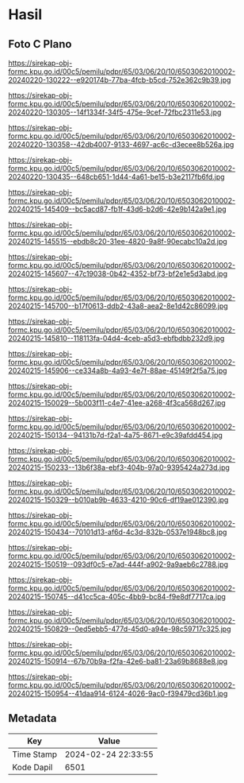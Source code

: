 # Hasil

## Foto C Plano

https://sirekap-obj-formc.kpu.go.id/00c5/pemilu/pdpr/65/03/06/20/10/6503062010002-20240220-130222--e920174b-77ba-4fcb-b5cd-752e362c9b39.jpg

https://sirekap-obj-formc.kpu.go.id/00c5/pemilu/pdpr/65/03/06/20/10/6503062010002-20240220-130305--14f1334f-34f5-475e-9cef-72fbc2311e53.jpg

https://sirekap-obj-formc.kpu.go.id/00c5/pemilu/pdpr/65/03/06/20/10/6503062010002-20240220-130358--42db4007-9133-4697-ac6c-d3ecee8b526a.jpg

https://sirekap-obj-formc.kpu.go.id/00c5/pemilu/pdpr/65/03/06/20/10/6503062010002-20240220-130435--648cb651-1d44-4a61-be15-b3e2117fb6fd.jpg

https://sirekap-obj-formc.kpu.go.id/00c5/pemilu/pdpr/65/03/06/20/10/6503062010002-20240215-145409--bc5acd87-fb1f-43d6-b2d6-42e9b142a9e1.jpg

https://sirekap-obj-formc.kpu.go.id/00c5/pemilu/pdpr/65/03/06/20/10/6503062010002-20240215-145515--ebdb8c20-31ee-4820-9a8f-90ecabc10a2d.jpg

https://sirekap-obj-formc.kpu.go.id/00c5/pemilu/pdpr/65/03/06/20/10/6503062010002-20240215-145607--47c19038-0b42-4352-bf73-bf2e1e5d3abd.jpg

https://sirekap-obj-formc.kpu.go.id/00c5/pemilu/pdpr/65/03/06/20/10/6503062010002-20240215-145700--b17f0613-ddb2-43a8-aea2-8e1d42c86099.jpg

https://sirekap-obj-formc.kpu.go.id/00c5/pemilu/pdpr/65/03/06/20/10/6503062010002-20240215-145810--118113fa-04d4-4ceb-a5d3-ebfbdbb232d9.jpg

https://sirekap-obj-formc.kpu.go.id/00c5/pemilu/pdpr/65/03/06/20/10/6503062010002-20240215-145906--ce334a8b-4a93-4e7f-88ae-45149f2f5a75.jpg

https://sirekap-obj-formc.kpu.go.id/00c5/pemilu/pdpr/65/03/06/20/10/6503062010002-20240215-150029--5b003f11-c4e7-41ee-a268-4f3ca568d267.jpg

https://sirekap-obj-formc.kpu.go.id/00c5/pemilu/pdpr/65/03/06/20/10/6503062010002-20240215-150134--94131b7d-f2a1-4a75-8671-e9c39afdd454.jpg

https://sirekap-obj-formc.kpu.go.id/00c5/pemilu/pdpr/65/03/06/20/10/6503062010002-20240215-150233--13b6f38a-ebf3-404b-97a0-9395424a273d.jpg

https://sirekap-obj-formc.kpu.go.id/00c5/pemilu/pdpr/65/03/06/20/10/6503062010002-20240215-150329--b010ab9b-4633-4210-90c6-df19ae012390.jpg

https://sirekap-obj-formc.kpu.go.id/00c5/pemilu/pdpr/65/03/06/20/10/6503062010002-20240215-150434--70101d13-af6d-4c3d-832b-0537e1948bc8.jpg

https://sirekap-obj-formc.kpu.go.id/00c5/pemilu/pdpr/65/03/06/20/10/6503062010002-20240215-150519--093df0c5-e7ad-444f-a902-9a9aeb6c2788.jpg

https://sirekap-obj-formc.kpu.go.id/00c5/pemilu/pdpr/65/03/06/20/10/6503062010002-20240215-150745--d41cc5ca-405c-4bb9-bc84-f9e8df7717ca.jpg

https://sirekap-obj-formc.kpu.go.id/00c5/pemilu/pdpr/65/03/06/20/10/6503062010002-20240215-150829--0ed5ebb5-477d-45d0-a94e-98c59717c325.jpg

https://sirekap-obj-formc.kpu.go.id/00c5/pemilu/pdpr/65/03/06/20/10/6503062010002-20240215-150914--67b70b9a-f2fa-42e6-ba81-23a69b8688e8.jpg

https://sirekap-obj-formc.kpu.go.id/00c5/pemilu/pdpr/65/03/06/20/10/6503062010002-20240215-150954--41daa914-6124-4026-9ac0-f39479cd36b1.jpg


## Metadata

| Key        | Value               |
| ---------- | ------------------- |
| Time Stamp | 2024-02-24 22:33:55 |
| Kode Dapil | 6501                |



